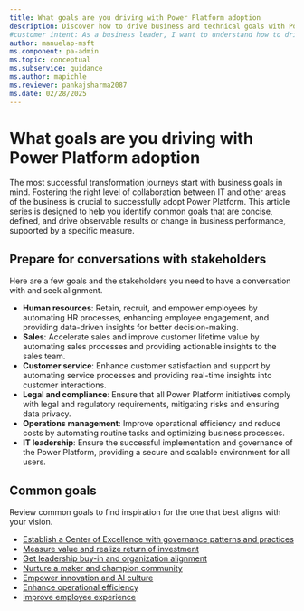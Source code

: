 ```yaml
---
title: What goals are you driving with Power Platform adoption
description: Discover how to drive business and technical goals with Power Platform adoption. Learn to foster collaboration and achieve measurable results.
#customer intent: As a business leader, I want to understand how to drive business and technical goals with Power Platform adoption so that I can foster collaboration and achieve measurable results.
author: manuelap-msft
ms.component: pa-admin
ms.topic: conceptual
ms.subservice: guidance
ms.author: mapichle
ms.reviewer: pankajsharma2087
ms.date: 02/28/2025
---
```


# What goals are you driving with Power Platform adoption

The most successful transformation journeys start with business goals in mind. Fostering the right level of collaboration between IT and other areas of the business is crucial to successfully adopt Power Platform. This article series is designed to help you identify common goals that are concise, defined, and drive observable results or change in business performance, supported by a specific measure.

## Prepare for conversations with stakeholders

Here are a few goals and the stakeholders you need to have a conversation with and seek alignment.

- **Human resources**: Retain, recruit, and empower employees by automating HR processes, enhancing employee engagement, and providing data-driven insights for better decision-making.
- **Sales**: Accelerate sales and improve customer lifetime value by automating sales processes and providing actionable insights to the sales team.
- **Customer service**: Enhance customer satisfaction and support by automating service processes and providing real-time insights into customer interactions.
- **Legal and compliance**: Ensure that all Power Platform initiatives comply with legal and regulatory requirements, mitigating risks and ensuring data privacy.
- **Operations management**: Improve operational efficiency and reduce costs by automating routine tasks and optimizing business processes.
- **IT leadership**: Ensure the successful implementation and governance of the Power Platform, providing a secure and scalable environment for all users.

## Common goals

Review common goals to find inspiration for the one that best aligns with your vision.

- [Establish a Center of Excellence with governance patterns and practices](establish-coe.md)
- [Measure value and realize return of investment](realize-value.md)
- [Get leadership buy-in and organization alignment](get-leadership-buyin.md)
- [Nurture a maker and champion community](enable-maker-community.md)
- [Empower innovation and AI culture](empower-innovation.md)
- [Enhance operational efficiency](enhance-opex.md)
- [Improve employee experience](improve-employee-ex.md)
